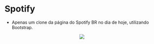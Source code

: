 # Spotify

* Apenas um clone da página do Spotify BR no dia de hoje, utilizando Bootstrap.  

<p align="center">
  <img src="https://user-images.githubusercontent.com/62356988/82845427-e5849b00-9eba-11ea-81e7-210d5e65cde2.gif">
</p>